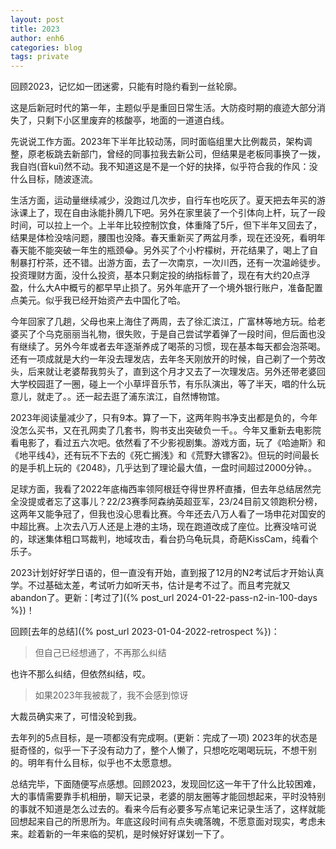```yaml
---
layout: post
title: 2023
author: enh6
categories: blog
tags: private
---
```


回顾2023，记忆如一团迷雾，只能有时隐约看到一丝轮廓。

这是后新冠时代的第一年，主题似乎是重回日常生活。大防疫时期的痕迹大部分消失了，只剩下小区里废弃的核酸亭，地面的一道道白线。

先说说工作方面。2023年下半年比较动荡，同时面临组里大比例裁员，架构调整，原老板跳去新部门，曾经的同事拉我去新公司，但结果是老板同事换了一拨，我自岿(音kuī)然不动。我不知道这是不是一个好的抉择，似乎符合我的作风：没什么目标，随波逐流。

生活方面，运动量继续减少，没跑过几次步，自行车也吃灰了。夏天把去年买的游泳课上了，现在自由泳能扑腾几下吧。另外在家里装了一个引体向上杆，玩了一段时间，可以拉上一个。上半年比较控制饮食，体重降了5斤，但下半年又回去了，结果是体检没啥问题，腰围也没降。春天重新买了两盆月季，现在还没死，看明年春天能不能突破一年生的瓶颈😂。另外买了个小柠檬树，开花结果了，喝上了自制暴打柠茶，还不错。出游方面，去了一次南京，一次川西，还有一次温岭徒步。投资理财方面，没什么投资，基本只剩定投的纳指标普了，现在有大约20点浮盈，什么大A中概亏的都早早止损了。另外年底开了一个境外银行账户，准备配置点美元。似乎我已经开始资产去中国化了哈。

今年回家了几趟，父母也来上海住了两周，去了徐汇滨江，广富林等地方玩。给老婆买了个乌克丽丽当礼物，很失败，于是自己尝试学着弹了一段时间，但后面也没有继续了。另外今年或者去年逐渐养成了喝茶的习惯，现在基本每天都会泡茶喝。还有一项成就是大约一年没去理发店，去年冬天刚放开的时候，自己剃了一个劳改头，后来就让老婆帮我剪头了，直到这个月才又去了一次理发店。另外还带老婆回大学校园逛了一圈，碰上一个小草坪音乐节，有乐队演出，等了半天，唱的什么玩意儿，就走了。。还一起去逛了浦东滨江，自然博物馆。

2023年阅读量减少了，只有9本。算了一下，这两年购书净支出都是负的，今年没怎么买书，又在孔网卖了几套书，购书支出突破负一千。。今年又重新去电影院看电影了，看过五六次吧。依然看了不少影视剧集。游戏方面，玩了《哈迪斯》和《地平线4》，还有玩不下去的《死亡搁浅》和《荒野大镖客2》。但玩的时间最长的是手机上玩的《2048》，几乎达到了理论最大值，一盘时间超过2000分钟。。

足球方面，我看了2022年底梅西率领阿根廷夺得世界杯直播，但去年总结居然完全没提或者忘了这事儿？22/23赛季阿森纳英超亚军，23/24目前又领跑积分榜，这两年又能争冠了，但我也没心思看比赛。今年还去八万人看了一场申花对国安的中超比赛。上次去八万人还是上港的主场，现在跑道改成了座位。比赛没啥可说的，球迷集体粗口骂裁判，地域攻击，看台扔乌龟玩具，奇葩KissCam，纯看个乐子。

2023计划好好学日语的，但一直没有开始，直到报了12月的N2考试后才开始认真学。不过基础太差，考试听力如听天书，估计是考不过了。而且考完就又abandon了。更新：[考过了]({% post_url 2024-01-22-pass-n2-in-100-days %})！

回顾[去年的总结]({% post_url 2023-01-04-2022-retrospect %})：

> 但自己已经想通了，不再那么纠结

也许不那么纠结，但依然纠结，哎。

> 如果2023年我被裁了，我不会感到惊讶

大裁员确实来了，可惜没轮到我。

去年列的5点目标，是一项都没有完成啊。(更新：完成了一项) 2023年的状态是挺奇怪的，似乎一下子没有动力了，整个人懒了，只想吃吃喝喝玩玩，不想干别的。明年有什么目标，似乎也不太愿意想。

总结完毕，下面随便写点感想。回顾2023，发现回忆这一年干了什么比较困难，大的事情需要靠手机相册，聊天记录，老婆的朋友圈等才能回想起来，平时没特别的事就不知道是怎么过去的。看来今后有必要多写点笔记来记录生活了，这样就能回想起来自己的所思所为。年底这段时间有点失魂落魄，不愿意面对现实，考虑未来。趁着新的一年来临的契机，是时候好好谋划一下了。


